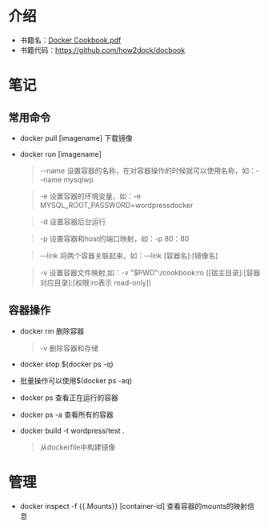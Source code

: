 # 介绍
* 书籍名：[Docker Cookbook.pdf](http://isbn.directory/book/9781491919712)
* 书籍代码：https://github.com/how2dock/docbook

# 笔记

## 常用命令
* docker pull [imagename] 下载镜像
* docker run [imagename]
    >--name 设置容器的名称，在对容器操作的时候就可以使用名称，如：--name mysqlwp

    > -e 设置容器的环境变量，如：-e MYSQL_ROOT_PASSWORD=wordpressdocker

    >-d 设置容器后台运行

    >-p 设置容器和host的端口映射，如：-p 80：80

    >--link 将两个容器关联起来，如：--link [容器名]:[镜像名]

    >-v 设置容器文件映射,如：-v "$PWD":/cookbook:ro ([宿主目录]:[容器对应目录]:[权限:ro表示 read-only])

## 容器操作

* docker rm 删除容器
    > -v 删除容器和存储
* docker stop $(docker ps -q)

* 批量操作可以使用$(docker ps -aq)

* docker ps 查看正在运行的容器
* docker ps -a 查看所有的容器



* docker build -t wordpress/test . 
  >从dockerfile中构建镜像

# 管理

* docker inspect -f {{.Mounts}} [container-id] 查看容器的mounts的映射信息